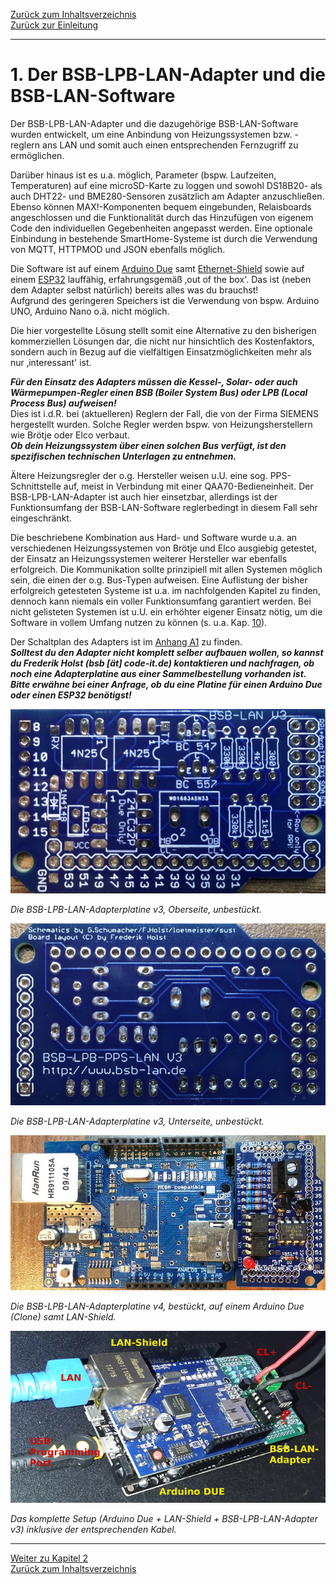 [Zurück zum Inhaltsverzeichnis](inhaltsverzeichnis.md)    
[Zurück zur Einleitung](index.md)  
    
---
    
# 1. Der BSB-LPB-LAN-Adapter und die BSB-LAN-Software  
Der BSB-LPB-LAN-Adapter und die dazugehörige BSB-LAN-Software wurden
entwickelt, um eine Anbindung von Heizungssystemen bzw. -reglern ans LAN
und somit auch einen entsprechenden Fernzugriff zu ermöglichen.  

Darüber hinaus ist es u.a. möglich, Parameter (bspw. Laufzeiten,
Temperaturen) auf eine microSD-Karte zu loggen und sowohl DS18B20- als
auch DHT22- und BME280-Sensoren zusätzlich am Adapter anzuschließen. Ebenso können 
MAX!-Komponenten bequem eingebunden, Relaisboards angeschlossen und die 
Funktionalität durch das Hinzufügen von eigenem Code den individuellen 
Gegebenheiten angepasst werden. Eine optionale Einbindung in bestehende 
SmartHome-Systeme ist durch die Verwendung von MQTT, HTTPMOD und JSON ebenfalls möglich.  

Die Software ist auf einem [Arduino Due](kap12.md#121-der-arduino-due) 
samt [Ethernet-Shield](kap12.md#1211-due--lan-das-lan-shield) sowie auf einem [ESP32](kap12.md#122-der-esp32) lauffähig, 
erfahrungsgemäß ‚out of the box'. Das ist (neben dem Adapter selbst natürlich) bereits alles was du brauchst!  
Aufgrund des geringeren Speichers ist 
die Verwendung von bspw. Arduino UNO, Arduino Nano o.ä. nicht möglich.  

Die hier vorgestellte Lösung stellt somit eine Alternative zu den bisherigen
kommerziellen Lösungen dar, die nicht nur hinsichtlich des
Kostenfaktors, sondern auch in Bezug auf die vielfältigen
Einsatzmöglichkeiten mehr als nur ‚interessant' ist.

***Für den Einsatz des Adapters müssen die Kessel-, Solar- oder auch
Wärmepumpen-Regler einen BSB (Boiler System Bus) oder LPB (Local Process Bus) aufweisen!***  
Dies ist i.d.R. bei (aktuelleren) Reglern der Fall,
die von der Firma SIEMENS hergestellt wurden. Solche Regler werden bspw.
von Heizungsherstellern wie Brötje oder Elco verbaut.   
***Ob dein Heizungssystem über einen solchen Bus verfügt, ist den spezifischen
technischen Unterlagen zu entnehmen.***

Ältere Heizungsregler der o.g. Hersteller weisen u.U. eine sog.
PPS-Schnittstelle auf, meist in Verbindung mit einer
QAA70-Bedieneinheit. Der BSB-LPB-LAN-Adapter ist auch hier einsetzbar,
allerdings ist der Funktionsumfang der BSB-LAN-Software 
reglerbedingt in diesem Fall sehr eingeschränkt.

Die beschriebene Kombination aus Hard- und
Software wurde u.a. an verschiedenen Heizungssystemen von Brötje und
Elco ausgiebig getestet, der Einsatz an Heizungssystemen weiterer
Hersteller war ebenfalls erfolgreich. Die Kommunikation sollte
prinzipiell mit allen Systemen möglich sein, die einen der o.g.
Bus-Typen aufweisen. Eine Auflistung der bisher erfolgreich getesteten
Systeme ist u.a. im nachfolgenden Kapitel zu finden, dennoch kann
niemals ein voller Funktionsumfang garantiert werden. Bei nicht
gelisteten Systemen ist u.U. ein erhöhter eigener Einsatz nötig, um die
Software in vollem Umfang nutzen zu können (s. u.a. Kap. [10](kap10.md)).

Der Schaltplan des Adapters ist im [Anhang A1](anhang_a1.md) zu finden.  
***Solltest du den Adapter nicht komplett selber aufbauen wollen, so kannst du Frederik
Holst (bsb \[ät\] code-it.de) kontaktieren und nachfragen, ob noch eine Adapterplatine aus einer Sammelbestellung vorhanden ist. Bitte erwähne bei einer Anfrage, ob du eine Platine für einen Arduino Due oder einen ESP32 benötigst!***

<img src="https://raw.githubusercontent.com/1coderookie/BSB-LPB-LAN/master/docs/pics/bsb-adapter-v3-unbestueckt-front.jpeg">

*Die BSB-LPB-LAN-Adapterplatine v3, Oberseite, unbestückt.*  
    
<img src="https://raw.githubusercontent.com/1coderookie/BSB-LPB-LAN/master/docs/pics/bsb-adapter-v3-unbestueckt-back.jpeg">

*Die BSB-LPB-LAN-Adapterplatine v3, Unterseite, unbestückt.*  
    
<img src="https://raw.githubusercontent.com/1coderookie/BSB-LPB-LAN/master/docs/pics/bsb-adapter-v4-komplett-due.jpg">
    
*Die BSB-LPB-LAN-Adapterplatine v4, bestückt, auf einem Arduino Due (Clone) samt LAN-Shield.*  
    
<img src="https://raw.githubusercontent.com/1coderookie/BSB-LPB-LAN/master/docs/pics/HW-Setup.jpg">
    
*Das komplette Setup (Arduino Due + LAN-Shield + BSB-LPB-LAN-Adapter v3) inklusive der entsprechenden Kabel.*      
    
---      
     
[Weiter zu Kapitel 2](kap02.md)      
[Zurück zum Inhaltsverzeichnis](inhaltsverzeichnis.md)  
    

